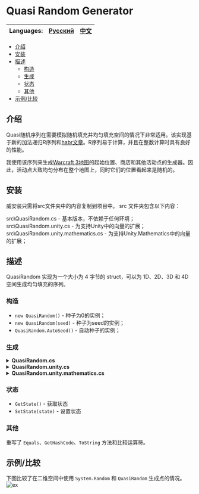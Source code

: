 # Quasi Random Generator

| Languages: | [Русский](https://github.com/DCFApixels/Quasi_Random) | [中文](https://github.com/DCFApixels/Quasi_Random/blob/main/README-ZH.md) |
| :--- | :--- | :--- |

* [介绍](#介绍)
* [安装](#安装)
* [描述](#描述)
  * [构造](#构造)
  * [生成](#生成)
  * [状态](#状态)
  * [其他](#其他)
* [示例/比较](#示例比较)


## 介绍
Quasi随机序列在需要模拟随机填充并均匀填充空间的情况下非常适用。该实现基于新的加法递归R序列和[habr文章](https://habr.com/ru/articles/440892/)。R序列易于计算，并且在整数计算时具有良好的性能。

我使用该序列来生成[Warcraft 3地图](https://www.youtube.com/watch?v=txSoCd98OcI&list=PLZT7fvvYlYfhqWJBWzJoLQxconfz1lHPq&index=17)的起始位置、商店和其他活动点的生成器。因此，活动点大致均匀分布在整个地图上，同时它们的位置看起来是随机的。

## 安装
威安装只需将src文件夹中的内容复制到项目中。 src 文件夹包含以下内容：

src\QuasiRandom.cs - 基本版本，不依赖于任何环境；
src\QuasiRandom.unity.cs - 为支持Unity中的向量的扩展；
src\QuasiRandom.unity.mathematics.cs - 为支持Unity.Mathematics中的向量的扩展；

## 描述

QuasiRandom 实现为一个大小为 4 字节的 struct，可以为 1D、2D、3D 和 4D 空间生成均匀填充的序列。

### 构造
+ `new QuasiRandom()` - 种子为0的实例；
+ `new QuasiRandom(seed)` - 种子为seed的实例；
+ `QuasiRandom.AutoSeed()` - 自动种子的实例；

### 生成

<details>
<summary><b>QuasiRandom.cs</b></summary>

+ `bool`<br>[false - true] <br>
`NextBool()` `NextBool2(out x, out y)` `NextBool3(out x, out y, out z)` `NextBool4(out x, out y, out z, out w)`;

+ `int`<br>[int.MinValue <= x <= int.MaxValue] <br>
`NextInt()` `NextInt2(out x, out y)` `NextInt3(out x, out y, out z)` `NextInt4(out x, out y, out z, out w)`;

+ `int`<br>[0 <= x < max] <br>
`NextInt(max)` `NextInt2(max, out x, out y)` `NextInt3(max, out x, out y, out z)` `NextInt4(max, out x, out y, out z, out w)`;

+ `int`<br>[min <= x < max] <br>
`NextInt(min, max)` `NextInt2(min, max, out x, out y)` `NextInt3(min, max, out x, out y, out z)` `NextInt4(min, max, out x, out y, out z, out w)`;

+ `uint`<br>[uint.MinValue <= x <= uint.MaxValue] <br>
`NextUInt()` `NextUInt2(out x, out y)` `NextUInt3(out x, out y, out z)` `NextInt4(out x, out y, out z, out w)`;

+ `uint`<br>[0 <= x < max] <br>
`NextUInt(max)` `NextUInt2(max, out x, out y)` `NextUInt3(max, out x, out y, out z)` `NextUInt4(max, out x, out y, out z, out w)`;

+ `uint`<br>[min <= x < max] <br>
`NextUInt(min, max)` `NextUInt2(min, max, out x, out y)` `NextUInt3(min, max, out x, out y, out z)` `NextUInt4(min, max, out x, out y, out z, out w)`;

+ `long`<br>[long.MinValue <= x <= long.MaxValue] <br>
`NextLong()` `NextLong2(out x, out y)` `NextLong3(out x, out y, out z)` `NextLong4(out x, out y, out z, out w)`;

+ `ulong`<br>[ulong.MinValue <= x <= ulong.MaxValue] <br>
`NextULong()` `NextULong2(out x, out y)` `NextULong3(out x, out y, out z)` `NextULong4(out x, out y, out z, out w)`;

+ `float`<br>[0.0f <= x < 1.0f] <br>
`NextFloat()` `NextFloat2(out x, out y)` `NextFloat3(out x, out y, out z)` `NextFloat4(out x, out y, out z, out w)`;

+ `double`<br>[0.0d <= x < 1.0d] <br>
`NextDouble()` `NextDouble2(out x, out y)` `NextDouble3(out x, out y, out z)` `NextDouble4(out x, out y, out z, out w)`;

+ `VectorX`<br>[0.0f <= x < 1.0f] <br>
`NextVector2()` `NextVector3()` `NextVector4()`;

</details>

<details>
<summary><b>QuasiRandom.unity.cs</b></summary>

+ `VectorX`<br>[0.0f <= x < 1.0f] <br>
`NextUnityVector2()` `NextUnityVector3()` `NextUnityVector4()`; 

+ `VectorXInt`<br>[0.0f <= x < 1.0f] <br>
`NextUnityVector2Int()` `NextUnityVector3Int()`;

</details>

<details>
<summary><b>QuasiRandom.unity.mathematics.cs</b></summary>

+ `bool`<br>[false - true] <br>
`NextBool2()` `NextBool3()` `NextBool4()`;

+ `int`<br>[int.MinValue <= x <= int.MaxValue] <br>
`NextInt2()` `NextInt3()` `NextInt4()`;

+ `int`<br>[0 <= x < max] <br>
`NextInt2(max)` `NextInt3(max)` `NextInt4(max)`;

+ `int`<br>[min <= x < max] <br>
`NextInt2(min, max)` `NextInt3(min, max)` `NextInt4(min, max)`;

+ `uint`<br>[uint.MinValue <= x <= uint.MaxValue] <br>
`NextUInt2()` `NextUInt3()` `NextInt4()`;

+ `uint`<br>[0 <= x < max] <br>
`NextUInt2(max)` `NextUInt3(max)` `NextUInt4(max)`;

+ `uint`<br>[min <= x < max] <br>
`NextUInt2(min, max)` `NextUInt3(min, max)` `NextUInt4(min, max)`;

+ `float`<br>[0.0f <= x < 1.0f] <br>
`NextFloat2()` `NextFloat3()` `NextFloat4()`;

+ `double`<br>[0.0d <= x < 1.0d] <br>
`NextDouble2()` `NextDouble3()` `NextDouble4()`;

</details>

### 状态

+ `GetState()` - 获取状态
+ `SetState(state)` - 设置状态 

### 其他

重写了 `Equals`、`GetHashCode`、`ToString` 方法和比较运算符。

## 示例/比较
下图比较了在二维空间中使用 `System.Random` 和 `QuasiRandom` 生成点的情况。
![ex](https://github.com/DCFApixels/Quasi_Random/assets/99481254/a1556d7d-7e6b-41cc-98dd-7af6aeffb590)
